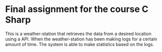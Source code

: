# Final assignment for the course C Sharp

This is a weather-station that retrieves the data from a desired location using a API.
When the weather-station has been making logs for a certain amount of time.
The system is able to make statistics based on the logs.

